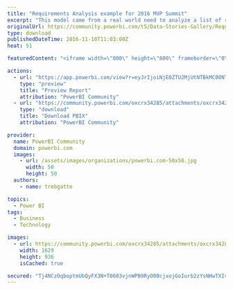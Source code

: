 ```yaml
---
title: "Requirements Analysis example for 2016 MVP Summit"
excerpt: "This model came from a real world need to analyze a list of requirements received as part of a Request for Proposal. These situations typically"
originalUrl: https://community.powerbi.com/t5/Data-Stories-Gallery/Requirements-Analysis-example-for-2016-MVP-Summit/m-p/88492
type: download
publishedDateTime: 2016-11-10T11:03:00Z
heat: 51

featuredContent: "<iframe width=\"800\" height=\"600\" frameborder=\"0\" src=\"https://app.powerbi.com/view?r=eyJrIjoiNjE0ZTU2MjUtNTBkMC00NTdjLWJiYzAtMGI5N2JjNTczMTJlIiwidCI6IjA5ODQ4YTQ5LTRiMDEtNGFkNS05YzIyLWFlNjdjOWRlODVjNCIsImMiOjZ9\"></iframe>"

actions:
  - url: "https://app.powerbi.com/view?r=eyJrIjoiNjE0ZTU2MjUtNTBkMC00NTdjLWJiYzAtMGI5N2JjNTczMTJlIiwidCI6IjA5ODQ4YTQ5LTRiMDEtNGFkNS05YzIyLWFlNjdjOWRlODVjNCIsImMiOjZ9"
    type: "preview"
    title: "Preview Report"
    attribution: "PowerBI Community"
  - url: "https://community.powerbi.com/oxcrx34285/attachments/oxcrx34285/DataStoriesGallery/429/2/Requirements%20Analysis.pbix"
    type: "download"
    title: "Download PBIX"
    attribution: "PowerBI Community"

provider:
  name: PowerBI Community
  domain: powerbi.com
  images:
    - url: /assets/images/organizations/powerbi.com-50x50.jpg
      width: 50
      height: 50
  authors:
    - name: trebgatte

topics:
  - Power BI
tags:
  - Business
  - Technology

images:
  - url: https://community.powerbi.com/oxcrx34285/attachments/oxcrx34285/DataStoriesGallery/429/1/RequirementsAnalysis.jpg
    width: 1629
    height: 936
    isCached: true

secured: "Tj4NCzOqboptmUbQyFX3N+T0603vjnWPB9RyO00cjxojGoIurb2zYsNHwTXIvDhEWiYcU4EktZ6/m7R7kWse7zTpok/PWPf1LDONaYDZn/P9uSErg5N8+HeWcIbr1iDKFO6RMGLoSUPkB1nnBGT4Vgusi3uBZfRnDrWuKceN1EmK5ZBY2oqKMv3UIL6WtDGVDewONzhz1uc4y5yllE+FDj2eysTS6E/mcguyiEO8h+HZT5h0YDXqYFXjNW4AwQVscdREQdRHwJU2wDe0QVwOn8Bh23dBrZfuyJGsPrp6yVdr42UJZwktlanRpeoGK0WSbPwCHQWQb0i+VfC85owuUnpcdWxmVMs3MsoS0poMbASi0VYN7zh/ooKA3NiPy5CarCltAmSThki4KCCuKM7A3MxNxSJPnRtue/trvwxe7Hc=;hQsgnYbgWLIcXewdgVqKPA=="
---
```


